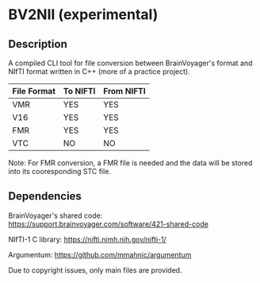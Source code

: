 # BV2NII (experimental)

## Description
A compiled CLI tool for file conversion between BrainVoyager's format and NIfTI format written in C++ (more of a practice project).

| File Format | To NIFTI | From NIFTI |
| ----------- | -------- | ---------- |
| VMR         | YES      | YES        |
| V16         | YES      | YES        |
| FMR         | YES      | YES        |
| VTC         | NO       | NO         |

Note: For FMR conversion, a FMR file is needed and the data will be stored into its cooresponding STC file. 

## Dependencies

BrainVoyager's shared code: https://support.brainvoyager.com/software/421-shared-code

NIfTI-1 C library: https://nifti.nimh.nih.gov/nifti-1/

Argumentum: https://github.com/mmahnic/argumentum

Due to copyright issues, only main files are provided.
